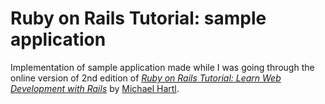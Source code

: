 # Ruby on Rails Tutorial: sample application

Implementation of sample application made while I was going through the online version of 2nd edition of
[*Ruby on Rails Tutorial: Learn Web Development with Rails*](http://railstutorial.org/)
by [Michael Hartl](http://michaelhartl.com/).

